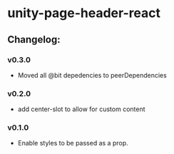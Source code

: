 # unity-page-header-react

## Changelog:

### v0.3.0
- Moved all @bit depedencies to peerDependencies

### v0.2.0
- add center-slot to allow for custom content

### v0.1.0
- Enable styles to be passed as a prop.
